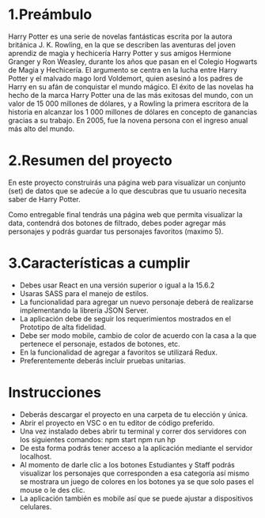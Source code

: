 
# 1.Preámbulo
  Harry Potter es una serie de novelas fantásticas escrita por la autora británica J. K. Rowling, en la que se describen las aventuras del joven aprendiz de magia y hechicería Harry Potter y sus amigos Hermione Granger y Ron Weasley, durante los años que pasan en el Colegio Hogwarts de Magia y Hechicería. El argumento se centra en la lucha entre Harry Potter y el malvado mago lord Voldemort, quien asesinó a los padres de Harry en su afán de conquistar el mundo mágico.
El éxito de las novelas ha hecho de la marca Harry Potter una de las más exitosas del mundo, con un valor de 15 000 millones de dólares, y a Rowling la primera escritora de la historia en alcanzar los 1 000 millones de dólares en concepto de ganancias gracias a su trabajo. En 2005, fue la novena persona con el ingreso anual más alto del mundo.


# 2.Resumen del proyecto
  En este proyecto construirás una página web para visualizar un conjunto (set) de datos que se adecúe a lo que descubras que tu usuario necesita saber de Harry Potter.
  
Como entregable final tendrás una página web que permita visualizar la data, contendrá dos botones de filtrado, debes poder agregar más personajes y podrás guardar tus personajes favoritos (maximo 5).

# 3.Características a cumplir
- Debes usar React en una versión superior o igual a la 15.6.2 
- Usaras SASS para el manejo de estilos.
- La funcionalidad para agregar un nuevo personaje deberá de realizarse implementando la librería JSON Server.
- La aplicación debe de seguir los requerimientos mostrados en el Prototipo de alta fidelidad.
- Debe ser modo mobile, cambio de color de acuerdo con la casa a la que pertenece el personaje, estados de botones, etc.
- En la funcionalidad de agregar a favoritos se utilizará Redux.
- Preferentemente deberás incluir pruebas unitarias.

# Instrucciones
  - Deberás descargar el proyecto en una carpeta de tu elección y única.
  - Abrir el proyecto en VSC o en tu editor de código preferido.
  - Una vez instalado debes abrir tu terminal y correr dos servidores con los siguientes  comandos:
      npm start 
      npm run hp
  - De esta forma podrás tener acceso a la aplicación mediante el servidor localhost.
  - Al momento de darle clic a los botones Estudiantes y Staff podrás visualizar los personajes que corresponden a esa categoría así mismo se mostrara un juego de colores en los    botones ya se que solo pases el mouse o le des clic.
  - La aplicación también es mobile así que se puede ajustar a dispositivos celulares.


